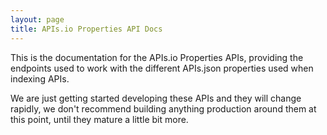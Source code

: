 ```yaml
---
layout: page
title: APIs.io Properties API Docs
---
```

This is the documentation for the APIs.io Properties APIs, providing the endpoints used to work with the different APIs.json properties used when indexing APIs.

<div id="swagger-ui"></div>
<style>
    .info{
        display: none;
    }
    .scheme-container{
        padding: 0px;
        margin: 0px;
    }
</style>

We are just getting started developing these APIs and they will change rapidly, we don't recommend building anything production around them at this point, until they mature a little bit more.